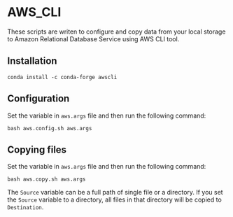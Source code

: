 # AWS_CLI

These scripts are writen to configure and copy data from your local storage to Amazon Relational Database Service using AWS CLI tool. 

## Installation
`
conda install -c conda-forge awscli
`
## Configuration
Set the variable in `aws.args` file and then run the following command:  

`
bash aws.config.sh aws.args
`

## Copying files 
Set the variable in `aws.args` file and then run the following command:  

`
bash aws.copy.sh aws.args
`


The `Source` variable can be a full path of single file or a directory. If you set the `Source` variable to a directory, all files in that directory will be copied to `Destination`.
